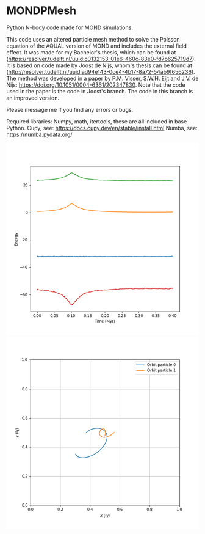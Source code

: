 # MONDPMesh
Python N-body code made for MOND simulations.

This code uses an altered particle mesh method to solve the Poisson equation of the AQUAL version of MOND and includes the external field effect. It was made for my Bachelor's thesis, which can be found at (https://resolver.tudelft.nl/uuid:c0132153-01e6-460c-83e0-fd7b625719d7). It is based on code made by Joost de Nijs, whom's thesis can be found at (http://resolver.tudelft.nl/uuid:ad94e143-0ce4-4b17-8a72-54ab9f656236). The method was developed in a paper by P.M. Visser, S.W.H. Eijt and J.V. de Nijs: 	https://doi.org/10.1051/0004-6361/202347830. Note that the code used in the paper is the code in Joost's branch. The code in this branch is an improved version.


Please message me if you find any errors or bugs.



Required libraries:
Numpy, math, itertools, these are all included in base Python.
Cupy, see: https://docs.cupy.dev/en/stable/install.html
Numba, see: https://numba.pydata.org/


![Energy figure](https://github.com/Joost987/MONDPMesh/blob/CodeJKoster/Energy.png)
![Orbit figure](https://github.com/Joost987/MONDPMesh/blob/CodeJKoster/Orbit.png)
